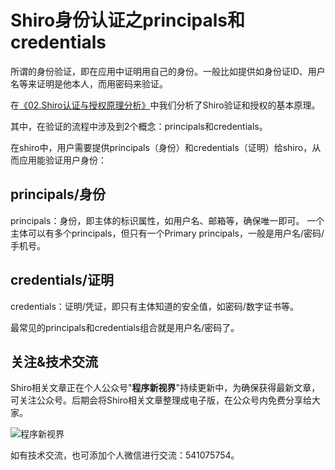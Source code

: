 # Shiro身份认证之principals和credentials

所谓的身份验证，即在应用中证明用自己的身份。一般比如提供如身份证ID、用户名等来证明是他本人，而用密码来验证。

在[《02.Shiro认证与授权原理分析》](./article/02.Shiro认证与授权原理分析.md)中我们分析了Shiro验证和授权的基本原理。

其中，在验证的流程中涉及到2个概念：principals和credentials。

在shiro中，用户需要提供principals（身份）和credentials（证明）给shiro，从而应用能验证用户身份：

## principals/身份

principals：身份，即主体的标识属性，如用户名、邮箱等，确保唯一即可。
一个主体可以有多个principals，但只有一个Primary principals，一般是用户名/密码/手机号。

## credentials/证明

credentials：证明/凭证，即只有主体知道的安全值，如密码/数字证书等。

最常见的principals和credentials组合就是用户名/密码了。

## 关注&技术交流

Shiro相关文章正在个人公众号"**程序新视界**"持续更新中，为确保获得最新文章，可关注公众号。后期会将Shiro相关文章整理成电子版，在公众号内免费分享给大家。

![程序新视界](https://www.choupangxia.com/wp-content/uploads/2019/07/weixin.jpg)

如有技术交流，也可添加个人微信进行交流：541075754。
